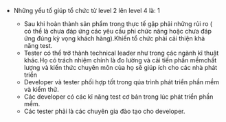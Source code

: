  - Những yếu tố giúp tổ chức từ level 2  lên level 4 là: 1

   + Sau khi hoàn thành sản phẩm trong thực tế gặp phải những rủi ro ( có thể là chưa đáp ứng các yêu cầu phi chức năng hoặc chưa đáp ứng đúng kỳ vọng khách hàng).Khiến tổ chức phải cải thiện khả năng test.
   + Tester  có thể trở thành technical leader như trong các ngành kĩ thuật khác.Họ có trách nhiệm chính là đo lường và cải tiến phần mềmchất lượng và kiến thức chuyên môn của họ sẽ giúp ích cho các nhà phát triển
   + Developer và tester phối hợp tốt trong qúa trình phát triển phần mềm và kiểm thử.
   + Các developer có các kĩ năng test cơ bản trong lúc phát triển phần mềm.
   + Các tester phải là các chuyên gia đào tạo cho developer.

